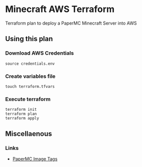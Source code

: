 # Minecraft AWS Terraform

Terraform plan to deploy a PaperMC Minecraft Server into AWS

## Using this plan

### Download AWS Credentials

```shell
source credentials.env
```

### Create variables file

```shell
touch terraform.tfvars
```

### Execute terraform

```shell
terraform init
terraform plan
terraform apply
```

## Miscellaenous

### Links

* [PaperMC Image Tags](https://hub.docker.com/r/marctv/minecraft-papermc-server/tags)